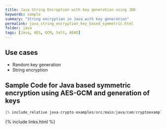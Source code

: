 ```yaml
---
title: Java String Encryption with key generation using JDK
keywords: sample
summary: "String encryption in Java with key generation"
permalink: java_string_encryption_key_based_symmetric.html
folder: java
tags: [Java, AES, GCM, Salt, AEAD]
---
```


## Use cases

- Random key generation
- String encryption

## Sample Code for Java based symmetric encryption using AES-GCM and generation of keys

```java
{% include_relative java-crypto-examples/src/main/java/com/cryptoexamples/java/ExampleStringEncryptionKeyBasedInOneMethod.java %}
```



{% include links.html %}

